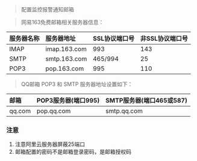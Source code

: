 > 配置监控报警通知邮箱

>网易163免费邮箱相关服务器信息：

|服务器名称|服务器地址|SSL协议端口号|非SSL协议端口号|
|:----- |:----- |:-----  |-----  |
|IMAP|imap.163.com|993|143|
|SMTP|smtp.163.com|465/994|25|
|POP3|pop.163.com|995|110|

>QQ邮箱 POP3 和 SMTP 服务器地址设置如下：

|邮箱|POP3服务器(端口995)|SMTP服务器(端口465或587)|
|:----- |:----- |-----  |
|qq.com|pop.qq.com|smtp.qq.com|

### 注意
1. 注意阿里云服务器屏蔽25端口
2. 邮箱配置的密码不是邮箱登录密码，是邮箱授权码

